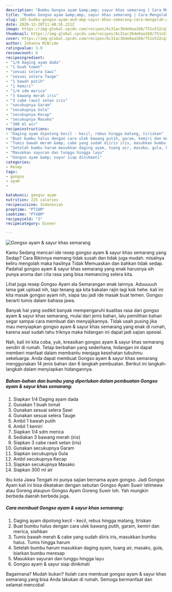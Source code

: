 ```yaml
---
description: "Bumbu Gongso ayam &amp;amp; sayur khas semarang | Cara Mengolah Gongso ayam &amp;amp; sayur khas semarang Yang Paling Enak"
title: "Bumbu Gongso ayam &amp;amp; sayur khas semarang | Cara Mengolah Gongso ayam &amp;amp; sayur khas semarang Yang Paling Enak"
slug: 385-bumbu-gongso-ayam-and-amp-sayur-khas-semarang-cara-mengolah-gongso-ayam-and-amp-sayur-khas-semarang-yang-paling-enak
date: 2020-12-20T11:48:55.221Z
image: https://img-global.cpcdn.com/recipes/6c31ac36de0aa160/751x532cq70/gongso-ayam-sayur-khas-semarang-foto-resep-utama.jpg
thumbnail: https://img-global.cpcdn.com/recipes/6c31ac36de0aa160/751x532cq70/gongso-ayam-sayur-khas-semarang-foto-resep-utama.jpg
cover: https://img-global.cpcdn.com/recipes/6c31ac36de0aa160/751x532cq70/gongso-ayam-sayur-khas-semarang-foto-resep-utama.jpg
author: Johanna McBride
ratingvalue: 3.9
reviewcount: 6
recipeingredient:
- "1/4 Daging ayam dada"
- "1 buah tomat"
- "sesuai selera Sawi"
- "sesuai selera Tauge"
- "1 bawah putih"
- "1 kemiri"
- "1/4 sdm merica"
- "3 bawang merah iris"
- "3 cabe rawit setan iris"
- "secukupnya Garam"
- "secukupnya Gula"
- "secukupnya Kecap"
- "secukupnya Masako"
- "300 ml air"
recipeinstructions:
- "Daging ayam dipotong kecil - kecil, rebus hingga matang, tiriskan"
- "Buat bumbu halus dengan cara ulek bawang putih, garam, kemiri dan merica, sisihkan"
- "Tumis bawah merah &amp; cabe yang sudah diiris iris, masukkan bumbu halus. Tumis hingga harum"
- "Setelah bumbu harum masukkan daging ayam, tuang air, masako, gula, biarkan bumbu meresap"
- "Masukkan sayuran dan tunggu hingga layu"
- "Gongso ayam &amp; sayur siap dinikmati"
categories:
- Resep
tags:
- gongso
- ayam
- 

katakunci: gongso ayam  
nutrition: 225 calories
recipecuisine: Indonesian
preptime: "PT28M"
cooktime: "PT48M"
recipeyield: "3"
recipecategory: Dinner

---
```



![Gongso ayam &amp; sayur khas semarang](https://img-global.cpcdn.com/recipes/6c31ac36de0aa160/751x532cq70/gongso-ayam-sayur-khas-semarang-foto-resep-utama.jpg)

Kamu Sedang mencari ide resep gongso ayam &amp; sayur khas semarang yang Sedap? Cara Bikinnya memang tidak susah dan tidak juga mudah. misalnya keliru mengolah maka hasilnya Tidak Memuaskan dan bahkan tidak sedap. Padahal gongso ayam &amp; sayur khas semarang yang enak harusnya sih punya aroma dan cita rasa yang bisa memancing selera kita.

Lihat juga resep Gongso Ayam ala Semarangan enak lainnya. Aduuuuuh lama gak upload nih, tapi tenang aja kita bakalan rajin lagi kok hehe. kali ini kita masak gongso ayam nih, siapa tau jadi ide masak buat temen. Gongso berarti tumis dalam bahasa jawa.

Banyak hal yang sedikit banyak mempengaruhi kualitas rasa dari gongso ayam &amp; sayur khas semarang, mulai dari jenis bahan, lalu pemilihan bahan segar sampai cara membuat dan menyajikannya. Tidak usah pusing jika mau menyiapkan gongso ayam &amp; sayur khas semarang yang enak di rumah, karena asal sudah tahu triknya maka hidangan ini dapat jadi sajian spesial.


Nah, kali ini kita coba, yuk, kreasikan gongso ayam &amp; sayur khas semarang sendiri di rumah. Tetap berbahan yang sederhana, hidangan ini dapat memberi manfaat dalam membantu menjaga kesehatan tubuhmu sekeluarga. Anda dapat membuat Gongso ayam &amp; sayur khas semarang menggunakan 14 jenis bahan dan 6 langkah pembuatan. Berikut ini langkah-langkah dalam menyiapkan hidangannya.

<!--inarticleads1-->

##### Bahan-bahan dan bumbu yang diperlukan dalam pembuatan Gongso ayam &amp; sayur khas semarang:

1. Siapkan 1/4 Daging ayam dada
1. Gunakan 1 buah tomat
1. Gunakan sesuai selera Sawi
1. Gunakan sesuai selera Tauge
1. Ambil 1 bawah putih
1. Ambil 1 kemiri
1. Siapkan 1/4 sdm merica
1. Sediakan 3 bawang merah (iris)
1. Siapkan 3 cabe rawit setan (iris)
1. Gunakan secukupnya Garam
1. Siapkan secukupnya Gula
1. Ambil secukupnya Kecap
1. Siapkan secukupnya Masako
1. Siapkan 300 ml air


Ibu kota Jawa Tengah ini punya sajian bernama ayam gongso. Jadi Gongso Ayam kali ini bisa dikatakan dengan sebutan Gongso Ayam Suwir istimewa atau Goreng ataupun Gongso Ayam Goreng Suwir loh. Yah mungkin berbeda daerah berbeda juga. 

<!--inarticleads2-->

##### Cara membuat Gongso ayam &amp; sayur khas semarang:

1. Daging ayam dipotong kecil - kecil, rebus hingga matang, tiriskan
1. Buat bumbu halus dengan cara ulek bawang putih, garam, kemiri dan merica, sisihkan
1. Tumis bawah merah &amp; cabe yang sudah diiris iris, masukkan bumbu halus. Tumis hingga harum
1. Setelah bumbu harum masukkan daging ayam, tuang air, masako, gula, biarkan bumbu meresap
1. Masukkan sayuran dan tunggu hingga layu
1. Gongso ayam &amp; sayur siap dinikmati




Bagaimana? Mudah bukan? Itulah cara membuat gongso ayam &amp; sayur khas semarang yang bisa Anda lakukan di rumah. Semoga bermanfaat dan selamat mencoba!
